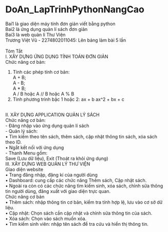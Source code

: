 # DoAn_LapTrinhPythonNangCao
Bai1 là giao diện máy tính đơn giản viết bằng python <br>
Bai2 là ứng dụng quản lí sách đơn giản <br>
Bai3 là web quản lí Thư Viện <br>
Trương Việt Vũ - 2274802011045: Lên bảng làm bài 5 lần<br>
<br>
Tóm Tắt <br>
I. XÂY DỰNG ỨNG DỤNG TÍNH TOÁN ĐƠN GIẢN  
Chức năng cơ bản:  
1. Tính các phép tính cơ bản:  
A + B;  
A - B;  
A * B;  
A / B hoặc A // B hoặc A % B 
2. Tính phương trình bậc 1 hoặc 2:
ax + b
ax^2 + bx + c
<br>
II. XÂY DỰNG APPLICATION QUẢN LÝ SÁCH <br>
Chức năng cơ bản:<br>
- Đăng nhập vào ứng dụng quản lí sách <br>
- Quản lý sách:  <br>
• Tìm kiếm theo tên sách, thêm sách, cập nhật thông tin sách, xóa sách theo ID.  <br>
• Ngắt kết nối với ứng dụng <br>
- Thanh Menu gồm: <br>
Save (Lưu dữ liệu), Exit (Thoát ra khỏi ứng dụng) <br>
III. XÂY DỰNG WEB QUẢN LÝ THƯ VIỆN <br>
Giao diện website  <br>
• Trang đăng nhập, đăng kí của người dùng <br>
• Dashboard: cung cấp các chức năng Thêm sách, Cập nhật sách.  <br>
• Ngoài ra còn có các chức năng tìm kiếm sinh, xóa sách, chỉnh sửa thông tin người dùng, đăng xuất với giao diện trực quan. <br>
Chức năng cơ bản  <br>
• Thêm sách: nhập thông tin cơ bản, kiểm tra tính hợp lệ, lưu vào cơ sở dữ liệu.  <br>
• Cập nhật: Chọn sách cần cập nhật và chỉnh sửa thông tin của sách.  <br>
• Xóa sách: Chọn vào sách muốn xóa.  <br>
• Tìm kiếm sinh viên: nhập tên sách để tra cứu và hiển thị thông tin.  <br>
